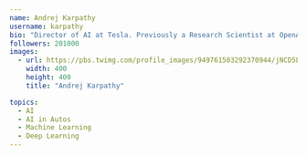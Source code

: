 ```yaml
---
name: Andrej Karpathy
username: karpathy
bio: "Director of AI at Tesla. Previously a Research Scientist at OpenAI, and CS PhD student at Stanford. I like to train Deep Neural Nets on large datasets."
followers: 201000
images:
  - url: https://pbs.twimg.com/profile_images/949761503292370944/jNCD5LL0_400x400.jpg
    width: 400
    height: 400
    title: "Andrej Karpathy"

topics:
  - AI
  - AI in Autos
  - Machine Learning
  - Deep Learning
---
```

